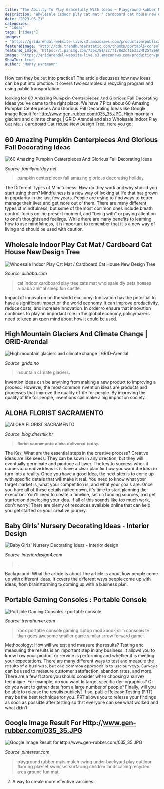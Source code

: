 ```yaml
---
title: "The Ability To Play Gracefully With Ideas ~ Playground Rubber Mats Mulch Swing Under Backyard Play Outdoor Flooring Playset Swingset Surfacing Children Landscaping Recycled Area Ground Fun Mat"
description: "Wholesale indoor play cat mat / cardboard cat house new design tree"
date: "2023-05-23"
categories:
- "ideas"
tags: ["ideas"]
images:
- "https://gridarendal-website-live.s3.amazonaws.com/production/publications/:s_picture/210/original/PubBack.png?1486418599"
featuredImage: "http://cdn.trendhunterstatic.com/thumbs/portable-console.jpeg"
featured_image: "https://i.pinimg.com/736x/8d/2c/f1/8d2cf1b3324f25f8e69e5a84173f20cc--playground-mats-backyard-playground.jpg"
image: "https://gridarendal-website-live.s3.amazonaws.com/production/publications/:s_picture/210/original/PubBack.png?1486418599"
ShowToc: true
author: "Monty Hartmann"
---
```



How can they be put into practice?
The article discusses how new ideas can be put into practice. It covers two examples: a recycling program and using public transportation.

	

		
looking for 60 Amazing Pumpkin Centerpieces And Glorious Fall Decorating Ideas you've came to the right place. We have 7 Pics about 60 Amazing Pumpkin Centerpieces And Glorious Fall Decorating Ideas like Google Image Result for http://www.gen-rubber.com/035_35.JPG, High mountain glaciers and climate change | GRID-Arendal and also Wholesale Indoor Play Cat Mat / Cardboard Cat House New Design Tree. Here you go:
		
    
## 60 Amazing Pumpkin Centerpieces And Glorious Fall Decorating Ideas

<img loading=lazy src="http://www.familyholiday.net/wp-content/uploads/2013/09/Amazing-Pumpkin-Centerpieces-6.jpg" onerror="this.onerror=null;this.src='https://tse2.mm.bing.net/th?id=OIP.iSScU5EZdu-t20xaR6hgsAHaLJ&amp;pid=15.1';" alt="60 Amazing Pumpkin Centerpieces And Glorious Fall Decorating Ideas">

_Source: familyholiday.net_

>pumpkin centerpieces fall amazing glorious decorating holiday. 

	

The Different Types of Mindfulness: How do they work and why should you start using them?
Mindfulness is a new way of looking at life that has grown in popularity in the last few years. People are trying to find ways to better manage their lives and get more out of them. There are many different types of mindfulness, but some of the most common ones include breath control, focus on the present moment, and “being with” or paying attention to one's thoughts and feelings. While there are many benefits to learning how to use mindfulness, it is important to remember that it is a new way of living and should be used with caution.

    
## Wholesale Indoor Play Cat Mat / Cardboard Cat House New Design Tree

<img loading=lazy src="http://sc01.alicdn.com/kf/HTB14gonIXXXXXXyXFXXq6xXFXXXM/204986297/HTB14gonIXXXXXXyXFXXq6xXFXXXM.jpg" onerror="this.onerror=null;this.src='https://tse1.mm.bing.net/th?id=OIP.kxu49K1kUFKoh-paNSd3QAHaIn&amp;pid=15.1';" alt="Wholesale Indoor Play Cat Mat / Cardboard Cat House New Design Tree">

_Source: alibaba.com_

>cat indoor cardboard play tree cats mat wholesale diy pets houses alibaba animal sleep fun castle. 

	

Impact of innovation on the world economy:
Innovation has the potential to have a significant impact on the world economy. It can improve productivity, reduce costs, and increase innovation. In order to ensure that innovation continues to play an important role in the global economy, policymakers need to keep an open mind about how it could be used.

    
## High Mountain Glaciers And Climate Change | GRID-Arendal

<img loading=lazy src="https://gridarendal-website-live.s3.amazonaws.com/production/publications/:s_picture/210/original/PubBack.png?1486418599" onerror="this.onerror=null;this.src='https://tse4.mm.bing.net/th?id=OIP.qTnnioWenccZgRc888DXzgHaEb&amp;pid=15.1';" alt="High mountain glaciers and climate change | GRID-Arendal">

_Source: grida.no_

>mountain climate glaciers. 

	

Invention ideas can be anything from making a new product to improving a process. However, the most common invention ideas are products and processes that improve the quality of life for people. By improving the quality of life for people, inventions can make a big impact on society.

    
## ALOHA FLORIST SACRAMENTO

<img loading=lazy src="http://bit.ly/pcAu5a" onerror="this.onerror=null;this.src='https://tse2.mm.bing.net/th?id=OIP.EzBhebizNEl-U1fLw8aUOQAAAA&amp;pid=15.1';" alt="ALOHA FLORIST SACRAMENTO">

_Source: blog.dnevnik.hr_

>florist sacramento aloha delivered today. 

	

The Key: What are the essential steps in the creative process?
Creative ideas are like seeds. They can be sown in any direction, but they will eventually germinate and produce a flower. The key to success when it comes to creative ideas is to have a clear plan for how you want the idea to turn into a reality. Once you have a good Idea, the next step is to come up with specific details that will make it real. You need to know what your target market is, what your competition is, and what your goals are. Once you have all of these details nailed down, it's time to start planning the execution. You'll need to create a timeline, set up funding sources, and get started on developing your idea. If all of this sounds like too much work, don't worry! There are plenty of resources available online that can help you get started on your creative journey.

    
## Baby Girls&#039; Nursery Decorating Ideas - Interior Design

<img loading=lazy src="http://interiordesign4.com/wp-content/uploads/2012/12/Baby-Girls’-Nursery-Decorating-Ideas.jpg" onerror="this.onerror=null;this.src='https://tse3.mm.bing.net/th?id=OIP.13MUcQ-USQxMh7p33siRwgHaO6&amp;pid=15.1';" alt="Baby Girls&#039; Nursery Decorating Ideas - Interior design">

_Source: interiordesign4.com_

>. 

	

Background: What the article is about
The article is about how people come up with different ideas. It covers the different ways people come up with ideas, from brainstorming to coming up with a business plan.

    
## Portable Gaming Consoles : Portable Console

<img loading=lazy src="http://cdn.trendhunterstatic.com/thumbs/portable-console.jpeg" onerror="this.onerror=null;this.src='https://tse1.mm.bing.net/th?id=OIP.CAF1dduYmb4C7uJVgB_IxQHaEK&amp;pid=15.1';" alt="Portable Gaming Consoles : portable console">

_Source: trendhunter.com_

>xbox portable console gaming laptop mod xbook slim consoles tv than goes awesome smaller game similar arrow forward gamer. 

	

Methodology: How will we test and measure the results?
Testing and measuring the results is an important step in any business. It allows you to know how your product or service is performing and whether it is meeting your expectations. There are many different ways to test and measure the results of a business, but one common approach is to use surveys. Surveys can be used to measure customer satisfaction, abandon rates, and more.
There are a few factors you should consider when choosing a survey technique. For example, do you want to target specific demographics? Or do you want to gather data from a large number of people? Finally, will you be able to release the results publicly? If so, public Release Testing (PRT) may be the best technique for you. PRT allows you to release your findings as soon as possible after testing so that everyone can see what worked and what didn’t.

    
## Google Image Result For Http://www.gen-rubber.com/035_35.JPG

<img loading=lazy src="https://i.pinimg.com/736x/8d/2c/f1/8d2cf1b3324f25f8e69e5a84173f20cc--playground-mats-backyard-playground.jpg" onerror="this.onerror=null;this.src='https://tse2.mm.bing.net/th?id=OIP.f9KAebF-W6EPsv8315sjTAHaFj&amp;pid=15.1';" alt="Google Image Result for http://www.gen-rubber.com/035_35.JPG">

_Source: pinterest.com_

>playground rubber mats mulch swing under backyard play outdoor flooring playset swingset surfacing children landscaping recycled area ground fun mat. 

	

2. A way to create more effective vaccines.

